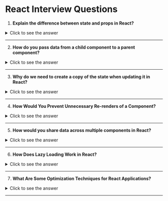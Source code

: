 # React Interview Questions

1. **Explain the difference between state and props in React?**

<details>
<summary>Click to see the answer</summary>

### **Difference Between State and Props in React**

**1. Fundamental Definition**:

- **State**: State is a local, mutable data source owned and managed by a component. It is used to store information that a component needs to keep track of and update over time.
- **Props**: Props (short for "properties") are read-only, immutable inputs passed from a parent component to its child components. Props allow components to communicate and share data in a one-way flow.

**2. Ownership and Management**:

- **State**: Each component manages its own state. This data is internal to the component and is only accessible and modifiable by that component.
- **Props**: Props are owned by the parent component, which passes them down to child components as needed. The child component has no control over the props and cannot modify them.

**3. Mutability**:

- **State**: State is mutable, meaning it can be changed within the component. The `setState` method (in class components) or the `useState` hook (in functional components) is used to update the state, which triggers a re-render.
- **Props**: Props are immutable within the child component. If a child needs to display or handle data from props differently, it has to rely on the parent component to pass new values rather than changing the props directly.

**4. Primary Use Cases**:

- **State**: Used for data that changes over time, like form inputs, toggle switches, or anything requiring interactivity or real-time updates within a component.
- **Props**: Used to pass data and configuration to child components, such as styles, text labels, or IDs. Props make components reusable by customizing their output based on different inputs.

**5. Flow Direction**:

- **State**: State is confined to the component that owns it. However, components can pass functions down as props to allow child components to interact with or modify the parent’s state.
- **Props**: Props follow a one-way data flow, going from parent to child only. This one-way data flow helps maintain a predictable structure in the component hierarchy.

**6. Re-rendering Behavior**:

- **State**: When state changes, the component re-renders, and React calculates the changes needed to update the UI.
- **Props**: Changes in props trigger re-renders in the child component, making props useful for ensuring child components update when the parent provides new data.

---

### **Code Example**: Distinguishing Between State and Props

Here’s an example of a `Counter` component that manages its own state and a `CounterDisplay` component that receives props from `Counter` to display the count.

```jsx
import React, { useState } from 'react';

// CounterDisplay is a presentational component that uses props
const CounterDisplay = ({ count }) => {
  return <h1>Current Count: {count}</h1>;
};

// Counter manages its own state and passes it as props to CounterDisplay
const Counter = () => {
  const [count, setCount] = useState(0);

  const increment = () => setCount(count + 1);
  const decrement = () => setCount(count - 1);

  return (
    <div>
      <CounterDisplay count={count} /> {/* Passing state as props */}
      <button onClick={increment}>Increment</button>
      <button onClick={decrement}>Decrement</button>
    </div>
  );
};

export default Counter;
```

### **Explanation**

- **State**: The `count` variable in `Counter` is stateful, and the `setCount` function allows `Counter` to update its own state.
- **Props**: The `CounterDisplay` component receives `count` as a prop from `Counter`. `CounterDisplay` does not control or modify this prop but only displays it.

---

### **Summary Points** for an Interview

- **State** is local, mutable, and owned by the component that uses it; it's mainly for dynamic, interactive data.
- **Props** are immutable inputs from a parent component, used for data or configuration, allowing components to be reusable and modular.
- **State Changes** trigger a re-render of the component, while **Prop Changes** in a child component re-render it based on updated data from the parent.
- **Mutual Dependency**: While state holds data and behavior within a component, props allow the child to display or interact with this data without altering it directly.
- **Example Use Case**: Props suit static data passed to child components (like UI labels), while state fits interactive elements within the component, such as counters, form inputs, or toggle switches.

This thorough yet concise breakdown should convey a solid understanding of the roles and differences between state and props in React, suitable for a senior-level React interview.

</details>

---

2. **How do you pass data from a child component to a parent component?**

<details> <summary>Click to see the answer</summary>

To pass data from **child to parent** in React, we use a **callback function**. The parent component defines a function and passes it to the child as a prop. The child then calls this function to send data back up.

### Code Example

```jsx
// Parent Component
import React, { useState } from 'react';
import ChildComponent from './ChildComponent';

function ParentComponent() {
  const [message, setMessage] = useState('');

  // Callback to receive data from child
  const handleMessageChange = (newMessage) => {
    setMessage(newMessage);
  };

  return (
    <div>
      <h1>Parent Component</h1>
      <p>Message from Child: {message}</p>
      <ChildComponent onMessageChange={handleMessageChange} />
    </div>
  );
}

export default ParentComponent;

// Child Component
import React from 'react';

function ChildComponent({ onMessageChange }) {
  const sendMessageToParent = () => {
    onMessageChange('Hello from Child!');
  };

  return (
    <div>
      <h2>Child Component</h2>
      <button onClick={sendMessageToParent}>Send Message to Parent</button>
    </div>
  );
}

export default ChildComponent;

Explanation:
The ParentComponent defines a message state and handleMessageChange function to update it.
The ChildComponent calls the onMessageChange function (passed from the parent) when the button is clicked, sending data back up.
```

**Follow-Up Question:**

Q: What are other ways to share data between components in React?

A: In addition to callbacks, other ways include:

-Context API: Useful for sharing data across multiple levels without prop drilling.

-Global State Management (e.g., Redux): Stores global state accessible by any component.

-Custom Hooks: Can contain logic and state shared across components.
Event Emitters: Emit events to share data in complex applications.

</details>

---

3. **Why do we need to create a copy of the state when updating it in React?**
<details> <summary>Click to see the answer</summary>

In React, we create a copy of the state when updating it to maintain immutability. This helps React detect changes more effectively, making the app’s behavior predictable and improving performance. Directly modifying state can lead to bugs and unnecessary re-renders.

Key Points:

Immutability for Change Detection: Creating a new copy lets React detect changes, which is essential for triggering the correct re-renders.
Predictability: Immutable updates make the state predictable and debugging easier.
Performance: Immutability helps React optimize re-renders, improving overall performance.
</details>

---

4. **How Would You Prevent Unnecessary Re-renders of a Component?**

<details> <summary>Click to see the answer</summary>

Preventing unnecessary re-renders is essential in React to enhance performance and avoid slowdowns, especially in large applications. Here are effective strategies to avoid re-renders:

### Answer

To prevent unnecessary re-renders, you can use tools like `React.memo`, `useMemo`, and `useCallback` to control when a component should re-render. These techniques ensure that components only re-render when their props or state have actually changed.

---

### Key Techniques to Prevent Unnecessary Re-renders

1. **React.memo for Functional Components**
   - **Purpose**: Wraps a functional component to prevent re-renders if its props haven't changed.
   - **How**: `React.memo` performs a shallow comparison of the component's props, re-rendering only when there's a change.
   - **Example**:

     ```javascript
     const MemoizedComponent = React.memo(MyComponent);
     ```

2. **useMemo for Expensive Calculations**
   - **Purpose**: Memoizes the result of an expensive calculation, preventing it from re-running on every render.
   - **How**: Use `useMemo` to cache calculated values based on dependencies, ensuring the calculation only runs when dependencies change.
   - **Example**:

     ```javascript
     const memoizedValue = useMemo(() => computeExpensiveValue(a, b), [a, b]);
     ```

3. **useCallback for Functions**
   - **Purpose**: Memoizes function instances to prevent passing a new function reference on each render.
   - **How**: Use `useCallback` to create stable function references, especially when passing functions as props to child components.
   - **Example**:

     ```javascript
     const memoizedCallback = useCallback(() => handleClick(id), [id]);
     ```

4. **Avoiding Inline Functions and Inline Object Declarations**
   - **Purpose**: Prevents creating new object or function references on each render, which can trigger re-renders in child components.
   - **How**: Define functions and objects outside the render or memoize them with `useCallback` or `useMemo`.
   - **Example**:

     ```javascript
     const memoizedObject = useMemo(() => ({ key: 'value' }), []);
     ```

5. **shouldComponentUpdate and PureComponent for Class Components**
   - **Purpose**: Controls re-renders in class components by skipping updates when props and state haven’t changed.
   - **How**: Use `shouldComponentUpdate` or extend `React.PureComponent` to only re-render when there are shallow changes in props or state.
   - **Example**:

     ```javascript
     class MyComponent extends React.PureComponent {
       render() { /*...*/ }
     }

     class AnotherComponent extends React.Component {
       shouldComponentUpdate(nextProps) {
         return nextProps.someProp !== this.props.someProp;
       }
       render() { /*...*/ }
     }
     ```

6. **Key Usage in Lists**
   - **Purpose**: Stable keys help React correctly identify and update items in lists, avoiding unnecessary re-renders.
   - **How**: Ensure each list item has a unique and consistent key.
   - **Example**:

     ```javascript
     items.map(item => <ListItem key={item.id} item={item} />);
     ```

These strategies ensure that components in React only re-render when necessary, enhancing performance and keeping the app responsive.
</details>

---

5. **How would you share data across multiple components in React?**
<details> <summary>Click to see the answer</summary>

Answer:
In React, data can be shared across components through props, Context API, and state management libraries. Each method serves different use cases depending on the complexity of data sharing.

Key Points:

Props: The simplest way to share data, by passing it down from parent to child components.
Context API: Useful for sharing data across deeply nested components without prop drilling. It’s ideal for global data like themes or user authentication.
State Management Libraries (e.g., Redux, MobX): These libraries are used for larger applications where multiple components need access to shared state.
Custom Hooks: Custom hooks can encapsulate and share logic across components, making it easier to reuse shared functionality.
</details>

---

6. **How Does Lazy Loading Work in React?**

<details> <summary>Click to see the answer</summary>

In React, **lazy loading** is a technique that allows components or resources to load only when they’re needed, rather than loading everything at once. This improves initial load time and optimizes the app's performance by splitting code and reducing the amount of JavaScript loaded at startup.

### Answer

Lazy loading in React uses `React.lazy` to defer loading of components until they’re required. This approach is often paired with `Suspense` to display fallback content while the component is loading, making the application faster and more responsive.

### Key Points

1. **React.lazy**: Loads components on demand, preventing unnecessary code from being bundled at the initial load.
2. **Suspense**: Provides a fallback UI while the lazy-loaded component is loading.
3. **Optimizes Performance**: Reduces initial load times, especially beneficial for larger apps with many components.

### Example Code for Lazy Loading a Component

```javascript
import React, { Suspense } from 'react';

// Lazy load the component
const LazyComponent = React.lazy(() => import('./LazyComponent'));

function App() {
  return (
    <div>
      <h1>My App</h1>
      {/* Suspense provides a fallback UI while LazyComponent is loading */}
      <Suspense fallback={<div>Loading...</div>}>
        <LazyComponent />
      </Suspense>
    </div>
  );
}

export default App;

```

</details>

---

7. **What Are Some Optimization Techniques for React Applications?**

<details> <summary>Click to see the answer</summary>

In React applications, optimization techniques are crucial for improving performance, enhancing user experience, and ensuring efficient resource usage. Here’s a list of key optimization strategies that can be discussed in an interview:

### Answer

To optimize React applications, you can use techniques like code splitting, lazy loading, and memoization to improve performance and manage rendering more efficiently. These strategies help reduce load times, prevent unnecessary renders, and ensure the app runs smoothly.

---

### Key Optimization Techniques

1. **Code Splitting with React.lazy and Suspense**
   - **Purpose**: Reduces the initial load time by splitting large bundles into smaller, on-demand chunks.
   - **How**: Use `React.lazy` to load components only when they’re needed and wrap them in `Suspense` for fallback handling.
   - **Example**:

     ```javascript
     const LazyComponent = React.lazy(() => import('./LazyComponent'));

     <Suspense fallback={<div>Loading...</div>}>
       <LazyComponent />
     </Suspense>
     ```

2. **Memoization (React.memo, useMemo, useCallback)**
   - **Purpose**: Prevents unnecessary re-renders by caching values or functions.
   - **How**:
     - **React.memo**: Wraps functional components to prevent re-renders if props haven’t changed.
     - **useMemo**: Caches expensive calculations between renders.
     - **useCallback**: Caches function instances to avoid passing a new function reference on each render.
   - **Example**:

     ```javascript
     const MemoizedComponent = React.memo(MyComponent);
     const memoizedValue = useMemo(() => computeExpensiveValue(a, b), [a, b]);
     const memoizedCallback = useCallback(() => handleClick(id), [id]);
     ```

3. **Virtualized Lists (react-window or react-virtualized)**
   - **Purpose**: Efficiently renders large lists by only rendering visible items and reusing DOM nodes for scrolling.
   - **How**: Use libraries like `react-window` or `react-virtualized` to render only the visible portion of large lists, reducing DOM operations.
   - **Example**:

     ```javascript
     import { FixedSizeList as List } from 'react-window';

     <List height={500} itemCount={1000} itemSize={35}>
       {({ index, style }) => <div style={style}>Item {index}</div>}
     </List>
     ```

4. **Avoiding Inline Functions and Inline Object Declarations**
   - **Purpose**: Reduces unnecessary re-renders due to new references created for functions or objects on each render.
   - **How**: Use `useCallback` for functions and define objects outside of the component or memoize them with `useMemo`.
   - **Example**:

     ```javascript
     const memoizedCallback = useCallback(() => doSomething(), []);
     const memoizedObject = useMemo(() => ({ key: 'value' }), []);
     ```

5. **Optimizing React Reconciliation with Keys**
   - **Purpose**: Ensures stable keys for lists to improve React’s diffing algorithm, avoiding re-renders of unchanged components.
   - **How**: Use unique and consistent keys when rendering lists, especially if the items have a unique ID.
   - **Example**:

     ```javascript
     items.map(item => <ListItem key={item.id} item={item} />);
     ```

6. **Server-Side Rendering (SSR)**
   - **Purpose**: Renders components on the server and sends HTML to the client, improving load times and SEO.
   - **How**: Use frameworks like **Next.js** to implement SSR, enabling faster load times and better initial page load experience.
   - **Example**: With Next.js:

     ```javascript
     export async function getServerSideProps() {
       // Fetch data and return as props
       return { props: { data } };
     }
     ```

7. **Using Throttling and Debouncing for Event Handlers**
   - **Purpose**: Limits the frequency of function calls in response to events like scrolling, resizing, or typing.
   - **How**: Use throttling to limit function calls to a fixed rate or debouncing to wait until an action stops.
   - **Example**:

     ```javascript
     const handleResize = debounce(() => console.log('Resized'), 300);
     ```

8. **Reducing Component Complexity**
   - **Purpose**: Improves maintainability and performance by breaking down large components into smaller, reusable pieces.
   - **How**: Refactor large components into smaller ones and use props to pass data.

9. **Optimizing Images and Assets**
   - **Purpose**: Reduces the size of images and other assets for faster load times.
   - **How**: Use optimized images, lazy load them where appropriate, and use tools like **Webpack** to manage asset sizes.

10. **Minimizing Reconciliation with shouldComponentUpdate or PureComponent (Class Components)**
    - **Purpose**: Controls re-rendering in class components by skipping updates when unnecessary.
    - **How**:
      - **PureComponent**: Extends `React.PureComponent` to enable shallow comparison for props and state.
      - **shouldComponentUpdate**: Override in a class component to control when it should re-render.
    - **Example**:

      ```javascript
      class MyComponent extends React.PureComponent {
        render() { /*...*/ }
      }

      class AnotherComponent extends React.Component {
        shouldComponentUpdate(nextProps) {
          return nextProps.someProp !== this.props.someProp;
        }
        render() { /*...*/ }
      }
      ```

</details>

---

